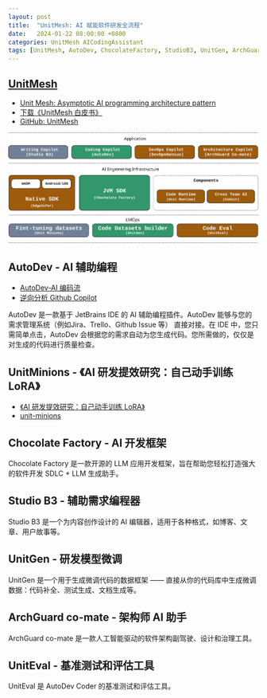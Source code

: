```yaml
---
layout: post
title:  "UnitMesh: AI 赋能软件研发全流程"
date:   2024-01-22 08:00:00 +0800
categories: UnitMesh AICodingAssistant
tags: [UnitMesh, AutoDev, ChocolateFactory, StudioB3, UnitGen, ArchGuard, AICodingAssistant, GitHubCopilot]
---
```


## [UnitMesh](https://unitmesh.cc/)
- [Unit Mesh: Asymptotic AI programming architecture pattern](https://github.com/unit-mesh/unit-mesh/blob/master/README.zh_CN.md)
- [下载《UnitMesh 白皮书》](https://raw.githubusercontent.com/unit-mesh/whitebook/master/2023-whitebook.pdf)
- [GitHub: UnitMesh](https://github.com/unit-mesh)

![](/images/2024/unit-mesh/unit-mesh.svg)

## AutoDev - AI 辅助编程
- [AutoDev-AI 编码流](https://ide.unitmesh.cc/)
- [逆向分析 Github Copilot](https://github.com/mengjian-github/copilot-analysis)

AutoDev 是一款基于 JetBrains IDE 的 AI 辅助编程插件。AutoDev 能够与您的需求管理系统（例如Jira、Trello、Github Issue 等） 直接对接。在 IDE 中，您只需简单点击，AutoDev 会根据您的需求自动为您生成代码。您所需做的，仅仅是对生成的代码进行质量检查。

## UnitMinions - 《AI 研发提效研究：自己动手训练 LoRA》
- [《AI 研发提效研究：自己动手训练 LoRA》](https://train.unitmesh.cc/)
- [unit-minions](https://github.com/unit-mesh/unit-minions)

## Chocolate Factory - AI 开发框架

Chocolate Factory 是一款开源的 LLM 应用开发框架，旨在帮助您轻松打造强大的软件开发 SDLC + LLM 生成助手。

## Studio B3 - 辅助需求编程器

Studio B3 是一个为内容创作设计的 AI 编辑器，适用于各种格式，如博客、文章、用户故事等。

## UnitGen - 研发模型微调
UnitGen 是一个用于生成微调代码的数据框架 —— 直接从你的代码库中生成微调数据：代码补全、测试生成、文档生成等。

## ArchGuard co-mate - 架构师 AI 助手
ArchGuard co-mate 是一款人工智能驱动的软件架构副驾驶、设计和治理工具。

## UnitEval - 基准测试和评估工具
UnitEval 是 AutoDev Coder 的基准测试和评估工具。
